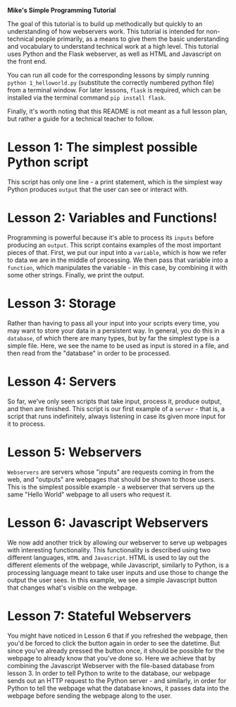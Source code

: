 **Mike's Simple Programming Tutorial**

The goal of this tutorial is to build up methodically but quickly to an understanding of how webservers work.
This tutorial is intended for non-technical people primarily, as a means to give them the basic understanding and
vocabulary to understand technical work at a high level.
This tutorial uses Python and the Flask webserver, as well as HTML and Javascript on the front end.

You can run all code for the corresponding lessons by simply running `python 1_helloworld.py` (substitute the correctly
numbered python file) from a terminal window. For later lessons, `flask` is required, which can be installed via the
terminal command `pip install flask`.

Finally, it's worth noting that this README is not meant as a full lesson plan, but rather a guide for a technical teacher
to follow.

# Lesson 1: The simplest possible Python script
This script has only one line - a print statement, which is the simplest way Python produces `output` that the user can
see or interact with.

# Lesson 2: Variables and Functions!
Programming is powerful because it's able to process its `inputs` before producing an `output`. This script contains
examples of the most important pieces of that. First, we put our input into a `variable`, which is how we refer to data we
are in the middle of processing. We then pass that variable into a `function`, which manipulates the variable - in this
case, by combining it with some other strings. Finally, we print the output.

# Lesson 3: Storage
Rather than having to pass all your input into your scripts every time, you may want to store your data in a persistent
way. In general, you do this in a `database`, of which there are many types, but by far the simplest type is a simple
file. Here, we see the name to be used as input is stored in a file, and then read from the "database" in order to be
processed.

# Lesson 4: Servers
So far, we've only seen scripts that take input, process it, produce output, and then are finished. This script is our
first example of a `server` - that is, a script that runs indefinitely, always listening in case its given more input
for it to process.

# Lesson 5: Webservers
`Webservers` are servers whose "inputs" are requests coming in from the web, and "outputs" are webpages that should be
shown to those users. This is the simplest possible example - a webserver that servers up the same "Hello World" webpage
to all users who request it.

# Lesson 6: Javascript Webservers
We now add another trick by allowing our webserver to serve up webpages with interesting functionality. This functionality
is described using two different languages, `HTML` and `Javascript`. HTML is used to lay out the different elements of
the webpage, while Javascript, similarly to Python, is a processing language meant to take user inputs and use those to
change the output the user sees. In this example, we see a simple Javascript button that changes what's visible on the
webpage.

# Lesson 7: Stateful Webservers
You might have noticed in Lesson 6 that if you refreshed the webpage, then you'd be forced to click the button again in
order to see the datetime. But since you've already pressed the button once, it should be possible for the webpage to
already know that you've done so. Here we achieve that by combining the Javascript Webserver with the file-based
database from lesson 3. In order to tell Python to write to the database, our webpage sends out an HTTP request to the
Python server - and similarly, in order for Python to tell the webpage what the database knows, it passes data into the
webpage before sending the webpage along to the user.
